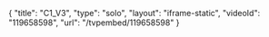 {
    "title": "C1_V3",
    "type": "solo",
    "layout": "iframe-static",
    "videoId": "119658598",
    "url": "\/tvpembed\/119658598"
}
